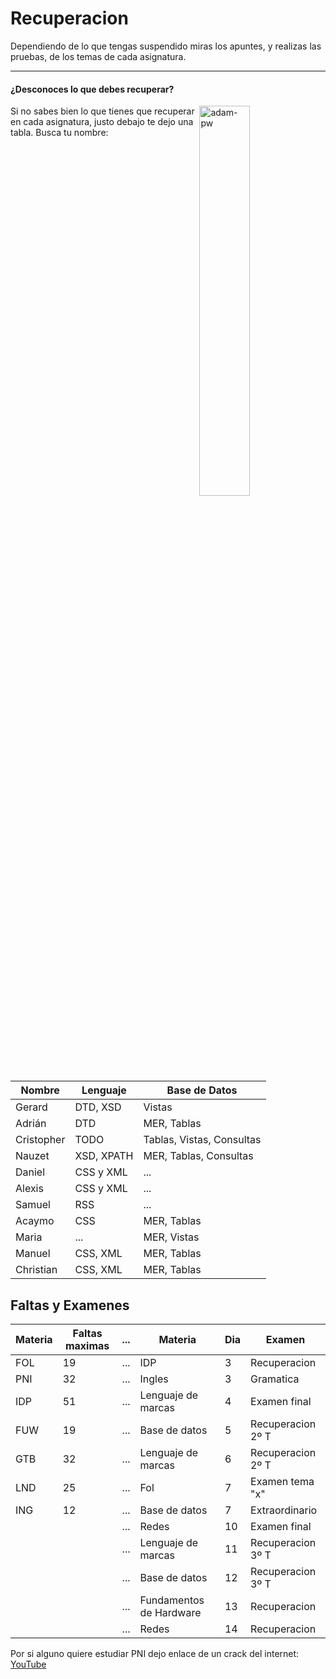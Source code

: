 # Recuperacion

Dependiendo de lo que tengas suspendido miras los apuntes, y realizas las pruebas, de los temas de cada asignatura.

 ---

 #### ¿Desconoces lo que debes recuperar?

 <p><img align="right" src="https://github.com/Adam-pw/Adam-pw/blob/main/animation_500_kxa883sd.gif" alt="adam-pw" width=40% /></p>
<p align="left"> Si no sabes bien lo que tienes que recuperar en cada asignatura, justo debajo te dejo una tabla.
 Busca tu nombre:</p>

  |Nombre|Lenguaje|Base de Datos| 
 |------|--------|-------------|
 |Gerard|DTD, XSD|Vistas|
 |Adrián|DTD|MER, Tablas|
 |Cristopher|TODO|Tablas, Vistas, Consultas|
 |Nauzet|XSD, XPATH|MER, Tablas, Consultas|
 |Daniel|CSS y XML|...|
 |Alexis|CSS y XML|...|
 |Samuel|RSS|...|
 |Acaymo|CSS|MER, Tablas|
 |Maria|...|MER, Vistas|
 |Manuel|CSS, XML|MER, Tablas|
 |Christian|CSS, XML|MER, Tablas|


 
## Faltas y Examenes

| Materia              | Faltas maximas |...| Materia              | Dia | Examen          |
|----------------------|----------------|---|----------------------|-----|-----------------|
| FOL                  | 19             |...|  IDP                  | 3   | Recuperacion    |
| PNI                  | 32             |...|  Ingles               | 3   | Gramatica       |
| IDP                  | 51             |...|  Lenguaje de marcas   | 4   | Examen final    |
| FUW                  | 19             |...|  Base de datos        | 5   | Recuperacion 2º T |
| GTB                  | 32             |...|  Lenguaje de marcas   | 6   | Recuperacion 2º T |
| LND                  | 25             |...|  Fol                  | 7   | Examen tema "x" |
| ING                  | 12             |...|  Base de datos        | 7   | Extraordinario  |
|                      |                |...|  Redes                | 10  | Examen final    |
|                      |                |...|  Lenguaje de marcas   | 11  | Recuperacion 3º T |
|                      |                |...|  Base de datos        | 12  | Recuperacion 3º T |
|                      |                |...|  Fundamentos de Hardware | 13 | Recuperacion |
|                      |                |...|  Redes                | 14  | Recuperacion    |


Por si alguno quiere estudiar PNI dejo enlace de un crack del internet:
[YouTube](https://www.youtube.com/@eliezer.deleon)

